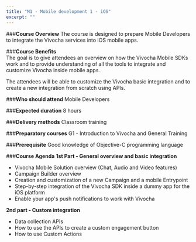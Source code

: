 ```yaml
---
title: "M1 - Mobile development 1 - iOS"
excerpt: ""
---
```

###**Course Overview**
The course is designed to prepare Mobile Developers to integrate the Vivocha services into iOS mobile apps.

###**Course Benefits**   
The goal is to give attendees an overview on how the Vivocha Mobile SDKs work and to provide understanding of all the tools to integrate and customize Vivocha inside mobile apps.

The attendees will be able to customize the Vivocha basic integration and to create a new integration from scratch using APIs.

###**Who should attend**
Mobile Developers

###**Expected duration**
8 hours

###**Delivery methods**
Classroom training

###**Preparatory courses**
G1 - Introduction to Vivocha and General Training

###**Prerequisite**
Good knowledge of Objective-C programming language

###**Course Agenda**
**1st Part - General overview and basic integration**
* Vivocha Mobile Solution overview (Chat, Audio and Video features)
* Campaign Builder overview
* Creation and customization of a new Campaign and a mobile Entrypoint
* Step-by-step integration of the Vivocha SDK inside a dummy app for the iOS platform 
* Enable your app's push notifications to work with Vivocha
 
**2nd part - Custom integration**
* Data collection APIs 
* How to use the APIs to create a custom engagement button
* How to use Custom Actions